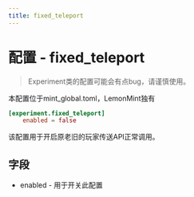 ```yaml
---
title: fixed_teleport
---
```


# 配置 - fixed_teleport

> Experiment类的配置可能会有点bug，请谨慎使用。

本配置位于mint_global.toml，LemonMint独有

```toml
[experiment.fixed_teleport]
    enabled = false
```

该配置用于开启原老旧的玩家传送API正常调用。

## 字段

 - enabled - 用于开关此配置
